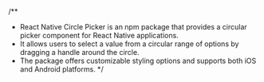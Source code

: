 /**
 * React Native Circle Picker is an npm package that provides a circular picker component for React Native applications.
 * It allows users to select a value from a circular range of options by dragging a handle around the circle.
 * The package offers customizable styling options and supports both iOS and Android platforms.
 */
